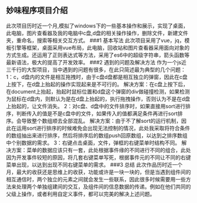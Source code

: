 ## 妙味程序项目介绍
  此次项目历时近一个月,模拟了windows下的一些基本操作和展示，实现了桌面，此电脑，图片查看器及我的电脑中c盘,d盘的相关操作操作，删除文件，新建文件夹，重命名，搜索等相关交互方式。
###1 基本写法
  此次项目采用了vue，jq，模板引擎等框架，桌面采用vue布局，此电脑，回收站和图片查看器采用面向对象的方式生成。还运用了正则表达式等方法，采用了es6中的超级字符串，箭头函数等最新语法，极大的提高了开发效率。
###2 遇到的问题及解决方法
  作为一个js近三千行的大型项目，当中遇到的问题有很多，在此只简述最为典型的几个问题：
  1：c，d盘内的文件是相互拖拽时，由于c盘d盘都是相互独立的弹窗，因此在c盘上按下，在d盘上抬起的操作实现起来是不可行的。
  解决方案：在c盘上按下后，在document上抬起，抬起时鼠标位置和d盘这个弹窗的div做碰撞检测，如果检测为鼠标在d盘内，则默认为是在d盘上抬起的，执行拖拽操作，否则认为不是在d盘上抬起的，让文件消失。
  2：对c盘、d盘中的文件排序时，如果直接用sort进行排序，判断传入的值是不是c盘中的文件，如果传入的值都满足条件再进行sort排序。会导致整个数组顺去全部混乱。
  解决方案：由于不了解sort的运行机制，因此在运用sort进行排序的时候难免会出现无法控制的情况，此处我采取将符合条件的数组抽出来进行排序，然后将排序后的数组push回原数组，以达到之排序数组中个别数据的需求。
  3：右键点击桌面，文件，弹框的右键菜单时结构不同。
  解决方案：菜单的数据应该只有一套，此处根据事件缘的不同进行不同的组合，此处因为开发事件较短的原因，将几套右键菜单写死，根据事件元的不同让不同的右键菜单出现，以达到出现不同右键菜单的需求。
###3 总结
  此次作品历时近一个月，最大的收获还是思维上的收获，功能或许是一块一块的，但是当遇到组件间的相互通信时，两个独立的元素之间就会发生一些联系，因此很多时候需要用一些方法来处理两个单独组建间的交互，及组件间的信息数据的传递。例如在他们共同的父级上操作，或者利用自定义事件，都可以完美的解决上述问题。
